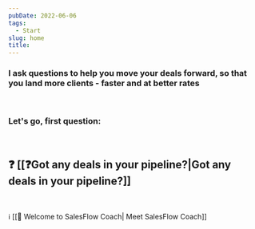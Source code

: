 ```yaml
---
pubDate: 2022-06-06
tags:
  - Start
slug: home
title: 
---
```


### I ask questions to help you move your deals forward, so that you land more clients - faster and at better rates

<br />

### Let's go, first question:

<br />

## ❓ [[❓Got any deals in your pipeline?|Got any deals in your pipeline?]]

<br />

ℹ️ [[👋 Welcome to SalesFlow Coach| Meet SalesFlow Coach]]